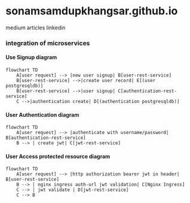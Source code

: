 # sonamsamdupkhangsar.github.io

medium articles
linkedin

### integration of microservices

#### Use Signup diagram
```mermaid
flowchart TD
    A[user request] --> |new user signup| B[user-rest-service]
    B[user-rest-service] -->|create user record| E[(user postgresqldb)]
    B[user-rest-service] -->|user signup| C[authentication-rest-service]
    C -->|authentication create| D[(authentication postgresqldb)]       
```

#### User Authentication diagram

```mermaid
flowchart TD
    A[user request] --> |authenticate with username/password| B[authentication-rest-service]
    B --> | create jwt| C[jwt-rest-service]    
``` 

#### User Access protected resource diagram

```mermaid
flowchart TD
    A[user request] --> |http authorization bearer jwt in header| B[user-rest-service]
    B --> | nginx ingress auth-url jwt validation| C[Nginx Ingress]
    C --> | jwt validate | D[jwt-rest-service]
    C --> B
``` 
